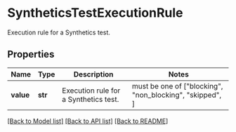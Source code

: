 # SyntheticsTestExecutionRule

Execution rule for a Synthetics test.

## Properties
Name | Type | Description | Notes
------------ | ------------- | ------------- | -------------
**value** | **str** | Execution rule for a Synthetics test. |  must be one of ["blocking", "non_blocking", "skipped", ]

[[Back to Model list]](README.md#documentation-for-models) [[Back to API list]](README.md#documentation-for-api-endpoints) [[Back to README]](README.md)



